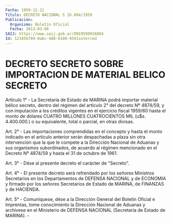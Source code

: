 ```yaml
---
Fecha: 1959-12-21
Título: DECRETO NACIONAL S 16.884/1959
Publicación:
  Organismo: Boletín Oficial
  Fecha: 2013-03-06
SAIJ: https://www.saij.gob.ar/DN19590016884
Id: 123456789-0abc-488-6100-9591soterced
---
```

# DECRETO SECRETO SOBRE IMPORTACION DE MATERIAL BELICO SECRETO

<a id="1"></a>
Artículo 1° - La Secretaría de Estado de MARINA podrá importar material bélico secreto, dentro del régimen del artículo 2° del  decreto Nº 4874/59, y con imputación a los créditos vigentes en el ejercicio fiscal 1959/60 hasta el monto de dólares CUATRO MILLONES CUATROCIENTOS MIL (u$s. 4.400.000.) o su equivalente, total o parcial, en otras divisas.

<a id="2"></a>
Art. 2° - Las importaciones comprendidas en el concepto y hasta el monto indicado en el  artículo anterior serán despachadas a plaza sin otra intervención que la que le compete a la Dirección Nacional de Aduanas y sus organismos subordinados, de acuerdo al régimen mencionado en el Decreto Nº 4874/59 y hasta el 31 de octubre de 1961.

<a id="3"></a>
Art. 3° - Dése al presente decreto el carácter de "Secreto".

<a id="4"></a>
Art. 4° - El presente decreto será refrendado por los señores Ministros Secretarios en los Departamentos de DEFENSA NACIONAL y de ECONOMIA y firmado por los señores Secretarios de Estado de MARINA, de FINANZAS y de HACIENDA.

<a id="5"></a>
Art. 5° - Comuníquese, dése a la Dirección General del Boletín Oficial e Imprentas, tome conocimiento la Dirección Nacional de Aduanas y archívese en el Ministerio de DEFENSA NACIONAL (Secretaría de Estado de MARINA). -